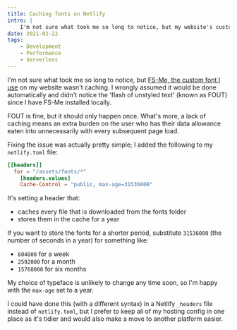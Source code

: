 ```yaml
---
title: Caching fonts on Netlify
intro: |
    I'm not sure what took me so long to notice, but my website's custom font wasn't caching. The good news is that caching is easy with Netlify.
date: 2021-02-22
tags:
    - Development
    - Performance
    - Serverless
---
```


I'm not sure what took me so long to notice, but [FS-Me, the custom font I use](/blog/tempertempers-typefaces) on my website wasn't caching. I wrongly assumed it would be done automatically and didn't notice the 'flash of unstyled text' (known as FOUT) since I have FS-Me installed locally.

FOUT is fine, but it should only happen once. What's more, a lack of caching means an extra burden on the user who has their data allowance eaten into unnecessarily with every subsequent page load.

Fixing the issue was actually pretty simple; I added the following to my `netlify.toml` file:

```toml
[[headers]]
  for = "/assets/fonts/*"
    [headers.values]
    Cache-Control = "public, max-age=31536000"
```

It's setting a header that:

- caches every file that is downloaded from the fonts folder
- stores them in the cache for a year

If you want to store the fonts for a shorter period, substitute `31536000` (the number of seconds in a year) for something like:

- `604800` for a week
- `2592000` for a month
- `15768000` for six months

My choice of typeface is unlikely to change any time soon, so I'm happy with the `max-age` set to a year.

I could have done this (with a different syntax) in a Netlify `_headers` file instead of `netlify.toml`, but I prefer to keep all of my hosting config in one place as it's tidier and would also make a move to another platform easier.
